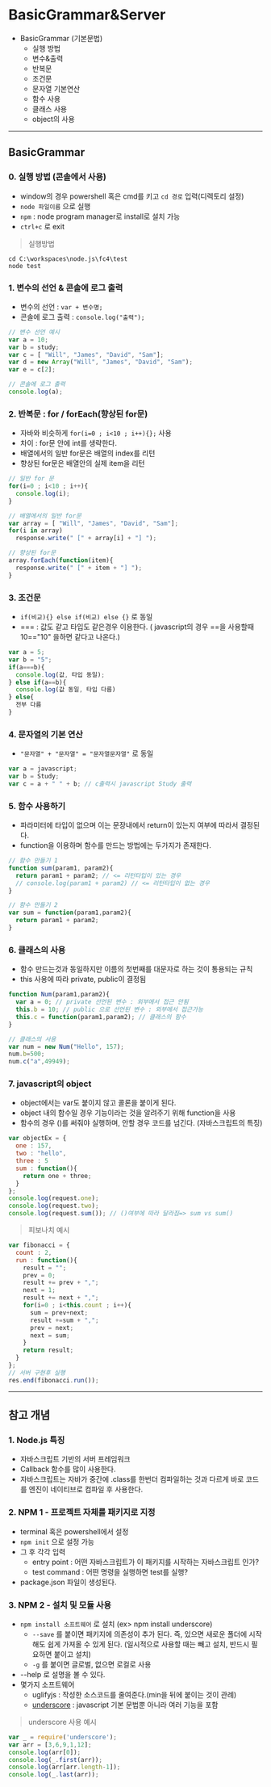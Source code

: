 # BasicGrammar&Server
  - BasicGrammar (기본문법)
    - 실행 방법
    - 변수&출력
    - 반복문
    - 조건문
    - 문자열 기본연산
    - 함수 사용
    - 클래스 사용
    - object의 사용

---

## BasicGrammar
  ### 0. 실행 방법 (콘솔에서 사용)
  - window의 경우 powershell 혹은 cmd를 키고 `cd 경로` 입력(디렉토리 설정)
  - `node 파일이름` 으로 실행
  - `npm` : node program manager로 install로 설치 가능
  - `ctrl+c` 로 exit

  > 실행방법

  ```
  cd C:\workspaces\node.js\fc4\test
  node test
  ```

  ### 1. 변수의 선언 & 콘솔에 로그 출력
  - 변수의 선언 : `var + 변수명;`
  - 콘솔에 로그 출력 : `console.log("출력");`

  ```javascript
  // 변수 선언 예시
  var a = 10;
  var b = study;
  var c = [ "Will", "James", "David", "Sam"];
  var d = new Array("Will", "James", "David", "Sam");
  var e = c[2];

  // 콘솔에 로그 출력
  console.log(a);
  ```

  ### 2. 반복문 : for / forEach(향상된 for문)
  - 자바와 비슷하게 `for(i=0 ; i<10 ; i++){};` 사용
  - 차이 : for문 안에 int를 생략한다.
  - 배열에서의 일반 for문은 배열의 index를 리턴
  - 향상된 for문은 배열안의 실제 item을 리턴

  ```javascript
  // 일반 for 문
  for(i=0 ; i<10 ; i++){
    console.log(i);
  }

  // 배열에서의 일반 for문
  var array = [ "Will", "James", "David", "Sam"];
  for(i in array)
    response.write(" [" + array[i] + "] ");

  // 향상된 for문
  array.forEach(function(item){
    response.write(" [" + item + "] ");
  }
  ```

  ### 3. 조건문
  - `if(비교){} else if(비교) else {}` 로 동일
  - === : 값도 같고 타입도 같은경우 이용한다. ( javascript의 경우 ==을 사용할때 10=="10" 을하면 같다고 나온다.)

  ```javascript
  var a = 5;
  var b = "5";
  if(a===b){
    console.log(값, 타입 동일);
  } else if(a==b){
    console.log(값 동일, 타입 다름)
  } else{
    전부 다름
  }
  ```

  ### 4. 문자열의 기본 연산
  - `"문자열" + "문자열" = "문자열문자열"` 로 동일

  ```javascript
  var a = javascript;
  var b = Study;
  var c = a + " " + b; // c출력시 javascript Study 출력
  ```

  ### 5. 함수 사용하기
  - 파라미터에 타입이 없으며 이는 문장내에서 return이 있는지 여부에 따라서 결정된다.
  - function을 이용하며 함수를 만드는 방법에는 두가지가 존재한다.

  ```javascript
  // 함수 만들기 1
  function sum(param1, param2){
    return param1 + param2; // <= 리턴타입이 있는 경우
    // console.log(param1 + param2) // <= 리턴타입이 없는 경우
  }

  // 함수 만들기 2
  var sum = function(param1,param2){
    return param1 + param2;
  }
  ```

  ### 6. 클래스의 사용
  - 함수 만드는것과 동일하지만 이름의 첫번째를 대문자로 하는 것이 통용되는 규칙
  - this 사용에 따라 private, public이 결정됨

  ```javascript
  function Num(param1,param2){
    var a = 0; // private 선언된 변수 : 외부에서 접근 안됨
    this.b = 10; // public 으로 선언된 변수 : 외부에서 접근가능
    this.c = function(param1,param2); // 클래스의 함수
  }

  // 클래스의 사용
  var num = new Num("Hello", 157);
  num.b=500;
  num.c("a",49949);
  ```

  ### 7. javascript의 object
  - object에서는 var도 붙이지 않고 콜론을 붙이게 된다.
  - object 내의 함수일 경우 기능이라는 것을 알려주기 위해 function을 사용
  - 함수의 경우 ()를 써줘야 실행하며, 안할 경우 코드를 넘긴다. (자바스크립트의 특징)

  ```javascript
  var objectEx = {
    one : 157,
    two : "hello",
    three : 5
    sum : function(){
      return one + three;
    }
  };
  console.log(request.one);
  console.log(request.two);
  console.log(request.sum()); // ()여부에 따라 달라짐=> sum vs sum()
  ```

  > 피보나치 예시

  ```javascript
  var fibonacci = {
    count : 2,
    run : function(){
      result = "";
      prev = 0;
      result += prev + ",";
      next = 1;
      result += next + ",";
      for(i=0 ; i<this.count ; i++){
        sum = prev+next;
        result +=sum + ",";
        prev = next;
        next = sum;
      }
      return result;
    }
  };
  // 서버 구현후 실행
  res.end(fibonacci.run());
  ```
---

## 참고 개념
  ### 1. Node.js 특징
  - 자바스크립트 기반의 서버 프레임워크
  - Callback 함수를 많이 사용한다.
  - 자바스크립트는 자바가 중간에 .class를 한번더 컴파일하는 것과 다르게 바로 코드를 엔진이 네이티브로 컴파일 후 사용한다.

  ### 2. NPM 1 - 프로젝트 자체를 패키지로 지정
  - terminal 혹은 powershell에서 설정
  - `npm init` 으로 설정 가능
  - 그 후 각각 입력
    - entry point : 어떤 자바스크립트가 이 패키지를 시작하는 자바스크립트 인가?
    - test command : 어떤 명령을 실행하면 test를 실행?
  - package.json 파일이 생성된다.


  ### 3. NPM 2 - 설치 및 모듈 사용
  - `npm install 소프트웨어` 로 설치 (ex> npm install underscore)
    - `--save` 를 붙이면 패키지에 의존성이 추가 된다. 즉, 있으면 새로운 폴더에 시작해도 쉽게 가져올 수 있게 된다. (일시적으로 사용할 때는 빼고 설치, 반드시 필요하면 붙이고 설치)
    - `-g` 를 붙이면 글로벌, 없으면 로컬로 사용
  - --help 로 설명을 볼 수 있다.
  - 몇가지 소프트웨어
    - uglifyjs : 작성한 소스코드를 줄여준다.(min을 뒤에 붙이는 것이 관례)
    - [underscore](http://underscorejs.org/) : javascript 기본 문법뿐 아니라 여러 기능을 포함

  > underscore 사용 예시

  ```javascript
  var _ = require('underscore');
  var arr = [3,6,9,1,12];
  console.log(arr[0]);
  console.log(_.first(arr));
  console.log(arr[arr.length-1]);
  console.log(_.last(arr));
  ```
